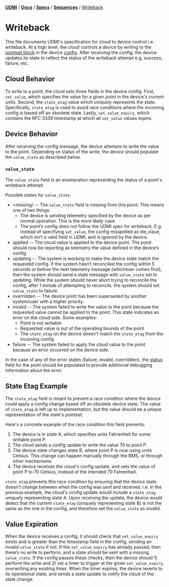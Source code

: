 [**UDMI**](../../../) / [**Docs**](../../) / [**Specs**](../) / [**Sequences**](./) 
/ [Writeback](#)

# Writeback

This file documents UDMI's specification for cloud to device control i.e. writeback. At a high level, the cloud controls a device by writing to the [pointset block](../messages/pointset.md) in the device [config](../../messages/config.md). After receiving the config, the device updates its state to reflect the status of the writeback attempt e.g. success, failure, etc.

## Cloud Behavior

To write to a point, the cloud sets three fields in the device config. First, `set_value`, which specifies the value for a given point in the device's current units. Second, the `state_etag` value which uniquely represents the state. Specifically, `state_etag` is used to avoid race conditions where the incoming config is based off an obsolete state. Lastly, `set_value_expiry`, which contains the RFC 3339 timestamp at which all `set_value` values expire.

## Device Behavior

After receiving the config message, the device attempts to write the value to the point. Depending on status of the write, the device should populate the `value_state` as described below.

### `value_state`

The `value_state` field is an enumeration representing the status of a point's writeback attempt.

Possible states for `value_state`:
*  \<missing/ -- The `value_state` field is missing from this point. This means one of two things:
      * The device is sending telemetry specified by the device as per normal operation. This is the more likely case.
      * The point’s config does not follow the UDMI spec for writeback. E.g. instead of specifying `set_value`, the config misspelled as ste_vlaue, which isn’t a valid field in UDMI, and is ignored by the device.
* applied -- The cloud value is applied to the device point. The point should now be reporting as telemetry the value defined in the device’s config.
* updating -- The system is working to make the device state match the requested config. If the system hasn’t reconciled the config within 5 seconds or before the next telemetry message (whichever comes first), then the system should send a state message with `value_state` set to updating.
While the system should never abort trying to reconcile the config, after 1 minute of attempting to reconcile, the system should set `value_state` to failure.
* overridden -- The device point has been superseded by another system/user with a higher priority. 
* invalid -- The system failed to write the value to the point because the requested value cannot be applied to the point. This state indicates an error on the cloud side. Some examples:
  * Point is not writable
  * Requested value is out of the operating bounds of the point
  * The `state_etag` on the device doesn't match the `state_etag` from the incoming config
* failure -- The system failed to apply the cloud value to the point because an error occurred on the device side.

In the case of any of the error states (failure, invalid, overridden), the [status](../../messages/status.md) field for the point should be populated to provide additional debugging information about the error.

## State Etag Example

The `state_etag` field is meant to prevent a race condition where the device could apply a config change based off an obsolete device state. The value of `state_etag` is left up to implementation, but the value should be a unique representation of the state's pointset.

Here's a concrete example of the race condition this field prevents:
1) The device is in state A, which specifies units Fahrenheit for some writable point P.
2) The cloud sends a config update to write the value 70 to point P.
3) The device state changes state B, where point P is now using units Celsius. This change can happen manually through the BMS, or through other mechanisms.
4) The device receives the cloud's config update, and sets the value of point P to 70 Celsius, instead of the intended 70 Fahrenheit.

`state_etag` prevents this race condition by ensuring that the device state doesn't change between when the config was sent and received. i.e. in the previous example, the cloud's config update would include a `state_etag` uniquely representing state A. Upon receiving the update, the device would detect that the current `state_etag` (uniquely representing state B) is not the same as the one in the config, and therefore set the `value_state` as invalid.

## Value Expiration

When the device receives a config, it should check that `set_value_expiry` exists and is greater than the timestamp field in the config, sending an invalid `value_state` if not. If the `set_value_expiry` has already passed, then there’s no write to perform, and a state should be sent with a missing `value_state`.
If the config passes these checks, then the device should 1) perform the write and 2) set a timer to trigger at the given `set_value_expiry`, overwriting any existing timer. When the timer expires, the device reverts to its operational state, and sends a state update to notify the cloud of the state change.
